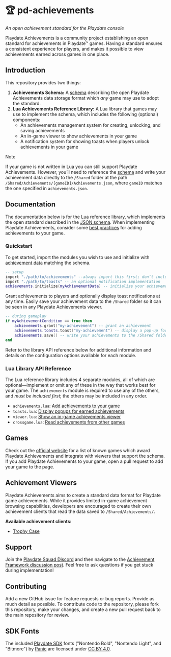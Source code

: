 # 🏆 pd-achievements

_An open achievement standard for the Playdate console_

Playdate Achievements is a community project establishing an open standard for achievements in Playdate™ games. Having a standard ensures a consistent experience for players, and makes it possible to view achievements earned across games in one place.

## Introduction

This repository provides two things:

1. **Achievements Schema:** A [schema](achievements.schema.json) describing the open Playdate Achievements data storage format which _any_ game may use to adopt the standard.
2. **Lua Achievements Reference Library:** A Lua library that games may use to implement the schema, which includes the following (optional) components:
   - An achievements management system for creating, unlocking, and saving achievements
   - An in-game viewer to show achievements in your game
   - A notification system for showing toasts when players unlock achievements in your game

> [!NOTE]
> If your game is not written in Lua you can still support Playdate Achievements. However, you’ll need to reference the [schema](achievements.schema.json) and write your achievement data directly to the `/Shared` folder at the path `/Shared/Achievements/[gameID]/Achievements.json`, where `gameID` matches the one specified in `achievements.json`.

## Documentation

The documentation below is for the Lua reference library, which implements the open standard described in the [JSON schema](achievements.schema.json). When implementing Playdate Achievements, consider some [best practices](https://gurtt.dev/trophy-case/dev) for adding achievements to your game.

### Quickstart

To get started, import the modules you wish to use and initialize with [achievement data](docs/achievements.md#configuring-achievements) matching the schema.

```lua
-- setup
import "./path/to/achievements" --always import this first; don’t include ".lua"
import "./path/to/toasts" -- an optional notification implementation
achievements.initialize(myAchievementData) -- initialize your achievements with a table matching the schema
```

Grant achievements to players and optionally display toast notifications at any time. Easily save your achievement data to the `/Shared` folder so it can be seen in any Playdate Achievements viewer.

```lua
-- during gameplay
if myAchievementCondition == true then
	achievements.grant("my-achievement") -- grant an achievement
	achievements.toasts.toast("my-achievement") -- display a pop-up for the earned achievement
	achievements.save() -- write your achievements to the /Shared folder
end
```

Refer to the library API reference below for additional information and details on the configuration options available for each module.

### Lua Library API Reference

The Lua reference library includes 4 separate modules, all of which are optional—implement or omit any of these in the way that works best for your game. The `achievements` module is required to use any of the others, and _must be included first_; the others may be included in any order.

- `achievements.lua`: [Add achievements to your game](/docs/achievements.md)
- `toasts.lua`: [Display popups for earned achievements](/docs/toasts.md)
- `viewer.lua`: [Show an in-game achievements viewer](/docs/viewer.md)
- `crossgame.lua`: [Read achievements from other games](/docs/crossgame.md)

## Games

Check out the [official website](https://playdatesquad.github.io/pd-achievements/) for a list of known games which award Playdate Achievements and integrate with viewers that support the schema. If you add Playdate Achievements to your game, open a pull request to add your game to the page.

## Achievement Viewers

Playdate Achievements aims to create a standard data format for Playdate game achievements. While it provides limited in-game achievement browsing capabilities, developers are encouraged to create their own achievement clients that read the data saved to `/Shared/Achievements/`.

**Available achievement clients:**

- [Trophy Case](https://github.com/gurtt/trophy-case/)

## Support

Join the [Playdate Squad Discord](https://discord.com/invite/zFKagQ2) and then navigate to the [Achievement Framework discussion post](https://discord.com/channels/675983554655551509/1213250459851292713). Feel free to ask questions if you get stuck during implementation!

## Contributing

Add a new GitHub issue for feature requests or bug reports. Provide as much detail as possible. To contribute code to the repository, please fork this repository, make your changes, and create a new pull request back to the main repository for review.

## SDK Fonts

The included [Playdate SDK](https://play.date/dev/) fonts ("Nontendo Bold", "Nontendo Light", and "Bitmore") by [Panic](https://panic.com) are licensed under [CC BY 4.0](http://creativecommons.org/licenses/by/4.0/).
